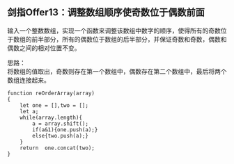 ## 剑指Offer13：调整数组顺序使奇数位于偶数前面
输入一个整数数组，实现一个函数来调整该数组中数字的顺序，使得所有的奇数位于数组的前半部分，所有的偶数位于数组的后半部分，并保证奇数和奇数，偶数和偶数之间的相对位置不变。  
  
思路：  
将数组的值取出，奇数则存在第一个数组中，偶数存在第二个数组中，最后将两个数组连接起来。  
```
function reOrderArray(array)
{
    let one = [],two = [];
    let a;
    while(array.length){
        a = array.shift();
        if(a&1){one.push(a);}
        else{two.push(a);}
    }
    return  one.concat(two);
}
```